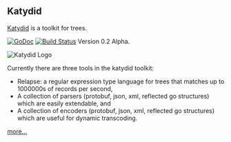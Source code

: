 ## Katydid

[Katydid](http://katydid.github.io) is a toolkit for trees.

[![GoDoc](https://godoc.org/github.com/katydid/katydid?status.svg)](https://godoc.org/github.com/katydid/katydid) [![Build Status](https://drone.io/github.com/katydid/katydid/status.png)](https://drone.io/github.com/katydid/katydid/latest) Version 0.2 Alpha.

![Katydid Logo](https://cdn.rawgit.com/katydid/katydid.github.io/master/logo.png)

Currently there are three tools in the katydid toolkit:

  * Relapse: a regular expression type language for trees that matches up to 1000000s of records per second, 
  * A collection of parsers (protobuf, json, xml, reflected go structures) which are easily extendable, and
  * A collection of encoders (protobuf, json, xml, reflected go structures) which are useful for dynamic transcoding.

[more...](http://katydid.github.io)
